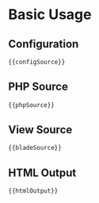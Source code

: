 # Basic Usage


<a name="configuration"></a>
## Configuration

```php
{{configSource}}
```

<a name="php-source"></a>
## PHP Source

```php
{{phpSource}}
```

<a name="view-source"></a>
## View Source

```php
{{bladeSource}}
```

<a name="html-output"></a>
## HTML Output

```html
{{htmlOutput}}
```
